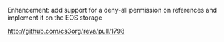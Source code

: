 Enhancement: add support for a deny-all permission on references
and implement it on the EOS storage

http://github.com/cs3org/reva/pull/1798
